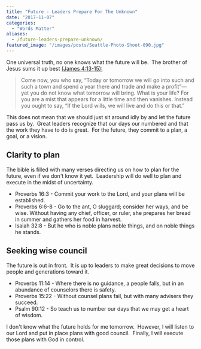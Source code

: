 ```yaml
---
title: "Future - Leaders Prepare For The Unknown"
date: "2017-11-07"
categories: 
  - "Words Matter"
aliases:
  - /future-leaders-prepare-unknown/
featured_image: "/images/posts/Seattle-Photo-Shoot-090.jpg"
---
```


One universal truth, no one knows what the future will be.  The brother of Jesus sums it up best [(James 4:13-15):](https://www.biblegateway.com/passage/?search=James+4%3A13-15&version=ESV)

> Come now, you who say, “Today or tomorrow we will go into such and such a town and spend a year there and trade and make a profit”— yet you do not know what tomorrow will bring. What is your life? For you are a mist that appears for a little time and then vanishes. Instead you ought to say, “If the Lord wills, we will live and do this or that.”

This does not mean that we should just sit around idly by and let the future pass us by.  Great leaders recognize that our days our numbered and that the work they have to do is great.  For the future, they commit to a plan, a goal, or a vision.

## Clarity to plan

The bible is filled with many verses directing us on how to plan for the future, even if we don't know it yet.  Leadership will do well to plan and execute in the midst of uncertainty.

- Proverbs 16:3 - Commit your work to the Lord, and your plans will be established.
- Proverbs 6:6-8 - Go to the ant, O sluggard; consider her ways, and be wise. Without having any chief, officer, or ruler, she prepares her bread in summer and gathers her food in harvest.
- Isaiah 32:8 - But he who is noble plans noble things, and on noble things he stands.

## Seeking wise council

The future is out in front.  It is up to leaders to make great decisions to move people and generations toward it.

- Proverbs 11:14 - Where there is no guidance, a people falls, but in an abundance of counselors there is safety.
- Proverbs 15:22 - Without counsel plans fail, but with many advisers they succeed.
- Psalm 90:12 - So teach us to number our days that we may get a heart of wisdom.

I don't know what the future holds for me tomorrow.  However, I will listen to our Lord and put in place plans with good council.  Finally, I will execute those plans with God in control.
